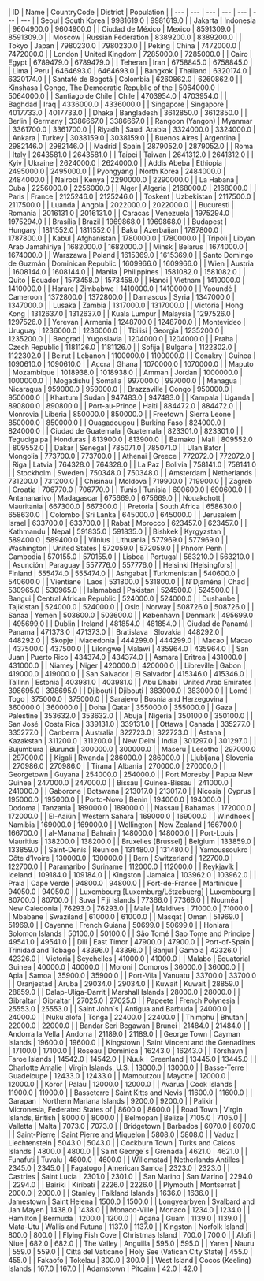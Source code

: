 | ID | Name | CountryCode | District | Population | 
| --- | --- | --- | --- | --- | --- | --- |
 | Seoul | South Korea | 9981619.0 | 9981619.0 |
 | Jakarta | Indonesia | 9604900.0 | 9604900.0 |
 | Ciudad de México | Mexico | 8591309.0 | 8591309.0 |
 | Moscow | Russian Federation | 8389200.0 | 8389200.0 |
 | Tokyo | Japan | 7980230.0 | 7980230.0 |
 | Peking | China | 7472000.0 | 7472000.0 |
 | London | United Kingdom | 7285000.0 | 7285000.0 |
 | Cairo | Egypt | 6789479.0 | 6789479.0 |
 | Teheran | Iran | 6758845.0 | 6758845.0 |
 | Lima | Peru | 6464693.0 | 6464693.0 |
 | Bangkok | Thailand | 6320174.0 | 6320174.0 |
 | Santafé de Bogotá | Colombia | 6260862.0 | 6260862.0 |
 | Kinshasa | Congo, The Democratic Republic of the | 5064000.0 | 5064000.0 |
 | Santiago de Chile | Chile | 4703954.0 | 4703954.0 |
 | Baghdad | Iraq | 4336000.0 | 4336000.0 |
 | Singapore | Singapore | 4017733.0 | 4017733.0 |
 | Dhaka | Bangladesh | 3612850.0 | 3612850.0 |
 | Berlin | Germany | 3386667.0 | 3386667.0 |
 | Rangoon (Yangon) | Myanmar | 3361700.0 | 3361700.0 |
 | Riyadh | Saudi Arabia | 3324000.0 | 3324000.0 |
 | Ankara | Turkey | 3038159.0 | 3038159.0 |
 | Buenos Aires | Argentina | 2982146.0 | 2982146.0 |
 | Madrid | Spain | 2879052.0 | 2879052.0 |
 | Roma | Italy | 2643581.0 | 2643581.0 |
 | Taipei | Taiwan | 2641312.0 | 2641312.0 |
 | Kyiv | Ukraine | 2624000.0 | 2624000.0 |
 | Addis Abeba | Ethiopia | 2495000.0 | 2495000.0 |
 | Pyongyang | North Korea | 2484000.0 | 2484000.0 |
 | Nairobi | Kenya | 2290000.0 | 2290000.0 |
 | La Habana | Cuba | 2256000.0 | 2256000.0 |
 | Alger | Algeria | 2168000.0 | 2168000.0 |
 | Paris | France | 2125246.0 | 2125246.0 |
 | Toskent | Uzbekistan | 2117500.0 | 2117500.0 |
 | Luanda | Angola | 2022000.0 | 2022000.0 |
 | Bucuresti | Romania | 2016131.0 | 2016131.0 |
 | Caracas | Venezuela | 1975294.0 | 1975294.0 |
 | Brasília | Brazil | 1969868.0 | 1969868.0 |
 | Budapest | Hungary | 1811552.0 | 1811552.0 |
 | Baku | Azerbaijan | 1787800.0 | 1787800.0 |
 | Kabul | Afghanistan | 1780000.0 | 1780000.0 |
 | Tripoli | Libyan Arab Jamahiriya | 1682000.0 | 1682000.0 |
 | Minsk | Belarus | 1674000.0 | 1674000.0 |
 | Warszawa | Poland | 1615369.0 | 1615369.0 |
 | Santo Domingo de Guzmán | Dominican Republic | 1609966.0 | 1609966.0 |
 | Wien | Austria | 1608144.0 | 1608144.0 |
 | Manila | Philippines | 1581082.0 | 1581082.0 |
 | Quito | Ecuador | 1573458.0 | 1573458.0 |
 | Hanoi | Vietnam | 1410000.0 | 1410000.0 |
 | Harare | Zimbabwe | 1410000.0 | 1410000.0 |
 | Yaoundé | Cameroon | 1372800.0 | 1372800.0 |
 | Damascus | Syria | 1347000.0 | 1347000.0 |
 | Lusaka | Zambia | 1317000.0 | 1317000.0 |
 | Victoria | Hong Kong | 1312637.0 | 1312637.0 |
 | Kuala Lumpur | Malaysia | 1297526.0 | 1297526.0 |
 | Yerevan | Armenia | 1248700.0 | 1248700.0 |
 | Montevideo | Uruguay | 1236000.0 | 1236000.0 |
 | Tbilisi | Georgia | 1235200.0 | 1235200.0 |
 | Beograd | Yugoslavia | 1204000.0 | 1204000.0 |
 | Praha | Czech Republic | 1181126.0 | 1181126.0 |
 | Sofija | Bulgaria | 1122302.0 | 1122302.0 |
 | Beirut | Lebanon | 1100000.0 | 1100000.0 |
 | Conakry | Guinea | 1090610.0 | 1090610.0 |
 | Accra | Ghana | 1070000.0 | 1070000.0 |
 | Maputo | Mozambique | 1018938.0 | 1018938.0 |
 | Amman | Jordan | 1000000.0 | 1000000.0 |
 | Mogadishu | Somalia | 997000.0 | 997000.0 |
 | Managua | Nicaragua | 959000.0 | 959000.0 |
 | Brazzaville | Congo | 950000.0 | 950000.0 |
 | Khartum | Sudan | 947483.0 | 947483.0 |
 | Kampala | Uganda | 890800.0 | 890800.0 |
 | Port-au-Prince | Haiti | 884472.0 | 884472.0 |
 | Monrovia | Liberia | 850000.0 | 850000.0 |
 | Freetown | Sierra Leone | 850000.0 | 850000.0 |
 | Ouagadougou | Burkina Faso | 824000.0 | 824000.0 |
 | Ciudad de Guatemala | Guatemala | 823301.0 | 823301.0 |
 | Tegucigalpa | Honduras | 813900.0 | 813900.0 |
 | Bamako | Mali | 809552.0 | 809552.0 |
 | Dakar | Senegal | 785071.0 | 785071.0 |
 | Ulan Bator | Mongolia | 773700.0 | 773700.0 |
 | Athenai | Greece | 772072.0 | 772072.0 |
 | Riga | Latvia | 764328.0 | 764328.0 |
 | La Paz | Bolivia | 758141.0 | 758141.0 |
 | Stockholm | Sweden | 750348.0 | 750348.0 |
 | Amsterdam | Netherlands | 731200.0 | 731200.0 |
 | Chisinau | Moldova | 719900.0 | 719900.0 |
 | Zagreb | Croatia | 706770.0 | 706770.0 |
 | Tunis | Tunisia | 690600.0 | 690600.0 |
 | Antananarivo | Madagascar | 675669.0 | 675669.0 |
 | Nouakchott | Mauritania | 667300.0 | 667300.0 |
 | Pretoria | South Africa | 658630.0 | 658630.0 |
 | Colombo | Sri Lanka | 645000.0 | 645000.0 |
 | Jerusalem | Israel | 633700.0 | 633700.0 |
 | Rabat | Morocco | 623457.0 | 623457.0 |
 | Kathmandu | Nepal | 591835.0 | 591835.0 |
 | Bishkek | Kyrgyzstan | 589400.0 | 589400.0 |
 | Vilnius | Lithuania | 577969.0 | 577969.0 |
 | Washington | United States | 572059.0 | 572059.0 |
 | Phnom Penh | Cambodia | 570155.0 | 570155.0 |
 | Lisboa | Portugal | 563210.0 | 563210.0 |
 | Asunción | Paraguay | 557776.0 | 557776.0 |
 | Helsinki [Helsingfors] | Finland | 555474.0 | 555474.0 |
 | Ashgabat | Turkmenistan | 540600.0 | 540600.0 |
 | Vientiane | Laos | 531800.0 | 531800.0 |
 | N´Djaména | Chad | 530965.0 | 530965.0 |
 | Islamabad | Pakistan | 524500.0 | 524500.0 |
 | Bangui | Central African Republic | 524000.0 | 524000.0 |
 | Dushanbe | Tajikistan | 524000.0 | 524000.0 |
 | Oslo | Norway | 508726.0 | 508726.0 |
 | Sanaa | Yemen | 503600.0 | 503600.0 |
 | København | Denmark | 495699.0 | 495699.0 |
 | Dublin | Ireland | 481854.0 | 481854.0 |
 | Ciudad de Panamá | Panama | 471373.0 | 471373.0 |
 | Bratislava | Slovakia | 448292.0 | 448292.0 |
 | Skopje | Macedonia | 444299.0 | 444299.0 |
 | Macao | Macao | 437500.0 | 437500.0 |
 | Lilongwe | Malawi | 435964.0 | 435964.0 |
 | San Juan | Puerto Rico | 434374.0 | 434374.0 |
 | Asmara | Eritrea | 431000.0 | 431000.0 |
 | Niamey | Niger | 420000.0 | 420000.0 |
 | Libreville | Gabon | 419000.0 | 419000.0 |
 | San Salvador | El Salvador | 415346.0 | 415346.0 |
 | Tallinn | Estonia | 403981.0 | 403981.0 |
 | Abu Dhabi | United Arab Emirates | 398695.0 | 398695.0 |
 | Djibouti | Djibouti | 383000.0 | 383000.0 |
 | Lomé | Togo | 375000.0 | 375000.0 |
 | Sarajevo | Bosnia and Herzegovina | 360000.0 | 360000.0 |
 | Doha | Qatar | 355000.0 | 355000.0 |
 | Gaza | Palestine | 353632.0 | 353632.0 |
 | Abuja | Nigeria | 350100.0 | 350100.0 |
 | San José | Costa Rica | 339131.0 | 339131.0 |
 | Ottawa | Canada | 335277.0 | 335277.0 |
 | Canberra | Australia | 322723.0 | 322723.0 |
 | Astana | Kazakstan | 311200.0 | 311200.0 |
 | New Delhi | India | 301297.0 | 301297.0 |
 | Bujumbura | Burundi | 300000.0 | 300000.0 |
 | Maseru | Lesotho | 297000.0 | 297000.0 |
 | Kigali | Rwanda | 286000.0 | 286000.0 |
 | Ljubljana | Slovenia | 270986.0 | 270986.0 |
 | Tirana | Albania | 270000.0 | 270000.0 |
 | Georgetown | Guyana | 254000.0 | 254000.0 |
 | Port Moresby | Papua New Guinea | 247000.0 | 247000.0 |
 | Bissau | Guinea-Bissau | 241000.0 | 241000.0 |
 | Gaborone | Botswana | 213017.0 | 213017.0 |
 | Nicosia | Cyprus | 195000.0 | 195000.0 |
 | Porto-Novo | Benin | 194000.0 | 194000.0 |
 | Dodoma | Tanzania | 189000.0 | 189000.0 |
 | Nassau | Bahamas | 172000.0 | 172000.0 |
 | El-Aaiún | Western Sahara | 169000.0 | 169000.0 |
 | Windhoek | Namibia | 169000.0 | 169000.0 |
 | Wellington | New Zealand | 166700.0 | 166700.0 |
 | al-Manama | Bahrain | 148000.0 | 148000.0 |
 | Port-Louis | Mauritius | 138200.0 | 138200.0 |
 | Bruxelles [Brussel] | Belgium | 133859.0 | 133859.0 |
 | Saint-Denis | Réunion | 131480.0 | 131480.0 |
 | Yamoussoukro | Côte d’Ivoire | 130000.0 | 130000.0 |
 | Bern | Switzerland | 122700.0 | 122700.0 |
 | Paramaribo | Suriname | 112000.0 | 112000.0 |
 | Reykjavík | Iceland | 109184.0 | 109184.0 |
 | Kingston | Jamaica | 103962.0 | 103962.0 |
 | Praia | Cape Verde | 94800.0 | 94800.0 |
 | Fort-de-France | Martinique | 94050.0 | 94050.0 |
 | Luxembourg [Luxemburg/Lëtzebuerg] | Luxembourg | 80700.0 | 80700.0 |
 | Suva | Fiji Islands | 77366.0 | 77366.0 |
 | Nouméa | New Caledonia | 76293.0 | 76293.0 |
 | Male | Maldives | 71000.0 | 71000.0 |
 | Mbabane | Swaziland | 61000.0 | 61000.0 |
 | Masqat | Oman | 51969.0 | 51969.0 |
 | Cayenne | French Guiana | 50699.0 | 50699.0 |
 | Honiara | Solomon Islands | 50100.0 | 50100.0 |
 | São Tomé | Sao Tome and Principe | 49541.0 | 49541.0 |
 | Dili | East Timor | 47900.0 | 47900.0 |
 | Port-of-Spain | Trinidad and Tobago | 43396.0 | 43396.0 |
 | Banjul | Gambia | 42326.0 | 42326.0 |
 | Victoria | Seychelles | 41000.0 | 41000.0 |
 | Malabo | Equatorial Guinea | 40000.0 | 40000.0 |
 | Moroni | Comoros | 36000.0 | 36000.0 |
 | Apia | Samoa | 35900.0 | 35900.0 |
 | Port-Vila | Vanuatu | 33700.0 | 33700.0 |
 | Oranjestad | Aruba | 29034.0 | 29034.0 |
 | Kuwait | Kuwait | 28859.0 | 28859.0 |
 | Dalap-Uliga-Darrit | Marshall Islands | 28000.0 | 28000.0 |
 | Gibraltar | Gibraltar | 27025.0 | 27025.0 |
 | Papeete | French Polynesia | 25553.0 | 25553.0 |
 | Saint John´s | Antigua and Barbuda | 24000.0 | 24000.0 |
 | Nuku´alofa | Tonga | 22400.0 | 22400.0 |
 | Thimphu | Bhutan | 22000.0 | 22000.0 |
 | Bandar Seri Begawan | Brunei | 21484.0 | 21484.0 |
 | Andorra la Vella | Andorra | 21189.0 | 21189.0 |
 | George Town | Cayman Islands | 19600.0 | 19600.0 |
 | Kingstown | Saint Vincent and the Grenadines | 17100.0 | 17100.0 |
 | Roseau | Dominica | 16243.0 | 16243.0 |
 | Tórshavn | Faroe Islands | 14542.0 | 14542.0 |
 | Nuuk | Greenland | 13445.0 | 13445.0 |
 | Charlotte Amalie | Virgin Islands, U.S. | 13000.0 | 13000.0 |
 | Basse-Terre | Guadeloupe | 12433.0 | 12433.0 |
 | Mamoutzou | Mayotte | 12000.0 | 12000.0 |
 | Koror | Palau | 12000.0 | 12000.0 |
 | Avarua | Cook Islands | 11900.0 | 11900.0 |
 | Basseterre | Saint Kitts and Nevis | 11600.0 | 11600.0 |
 | Garapan | Northern Mariana Islands | 9200.0 | 9200.0 |
 | Palikir | Micronesia, Federated States of | 8600.0 | 8600.0 |
 | Road Town | Virgin Islands, British | 8000.0 | 8000.0 |
 | Belmopan | Belize | 7105.0 | 7105.0 |
 | Valletta | Malta | 7073.0 | 7073.0 |
 | Bridgetown | Barbados | 6070.0 | 6070.0 |
 | Saint-Pierre | Saint Pierre and Miquelon | 5808.0 | 5808.0 |
 | Vaduz | Liechtenstein | 5043.0 | 5043.0 |
 | Cockburn Town | Turks and Caicos Islands | 4800.0 | 4800.0 |
 | Saint George´s | Grenada | 4621.0 | 4621.0 |
 | Funafuti | Tuvalu | 4600.0 | 4600.0 |
 | Willemstad | Netherlands Antilles | 2345.0 | 2345.0 |
 | Fagatogo | American Samoa | 2323.0 | 2323.0 |
 | Castries | Saint Lucia | 2301.0 | 2301.0 |
 | San Marino | San Marino | 2294.0 | 2294.0 |
 | Bairiki | Kiribati | 2226.0 | 2226.0 |
 | Plymouth | Montserrat | 2000.0 | 2000.0 |
 | Stanley | Falkland Islands | 1636.0 | 1636.0 |
 | Jamestown | Saint Helena | 1500.0 | 1500.0 |
 | Longyearbyen | Svalbard and Jan Mayen | 1438.0 | 1438.0 |
 | Monaco-Ville | Monaco | 1234.0 | 1234.0 |
 | Hamilton | Bermuda | 1200.0 | 1200.0 |
 | Agaña | Guam | 1139.0 | 1139.0 |
 | Mata-Utu | Wallis and Futuna | 1137.0 | 1137.0 |
 | Kingston | Norfolk Island | 800.0 | 800.0 |
 | Flying Fish Cove | Christmas Island | 700.0 | 700.0 |
 | Alofi | Niue | 682.0 | 682.0 |
 | The Valley | Anguilla | 595.0 | 595.0 |
 | Yaren | Nauru | 559.0 | 559.0 |
 | Città del Vaticano | Holy See (Vatican City State) | 455.0 | 455.0 |
 | Fakaofo | Tokelau | 300.0 | 300.0 |
 | West Island | Cocos (Keeling) Islands | 167.0 | 167.0 |
 | Adamstown | Pitcairn | 42.0 | 42.0 |
